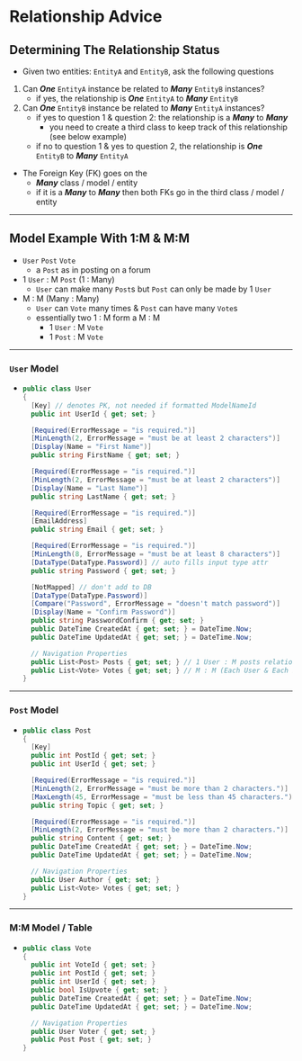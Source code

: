# Relationship Advice

## Determining The Relationship Status

- Given two entities: `EntityA` and `EntityB`, ask the following questions

1. Can **_One_** `EntityA` instance be related to **_Many_** `EntityB` instances?
   - if yes, the relationship is **_One_** `EntityA` to **_Many_** `EntityB`
2. Can **_One_** `EntityB` instance be related to **_Many_** `EntityA` instances?
   - if yes to question 1 & question 2: the relationship is a **_Many_** to **_Many_**
     - you need to create a third class to keep track of this relationship (see below example)
   - if no to question 1 & yes to question 2, the relationship is **_One_** `EntityB` to **_Many_** `EntityA`

- The Foreign Key (FK) goes on the
  - **_Many_** class / model / entity
  - if it is a **_Many_** to **_Many_** then both FKs go in the third class / model / entity

---

## Model Example With 1:M & M:M

- `User` `Post` `Vote`
  - a `Post` as in posting on a forum
- 1 `User` : M `Post` (1 : Many)
  - `User` can make many `Post`s but `Post` can only be made by 1 `User`
- M : M (Many : Many)
  - `User` can `Vote` many times & `Post` can have many `Vote`s
  - essentially two 1 : M form a M : M
    - 1 `User` : M `Vote`
    - 1 `Post` : M `Vote`

---

### `User` Model

- ```csharp
  public class User
  {
    [Key] // denotes PK, not needed if formatted ModelNameId
    public int UserId { get; set; }

    [Required(ErrorMessage = "is required.")]
    [MinLength(2, ErrorMessage = "must be at least 2 characters")]
    [Display(Name = "First Name")]
    public string FirstName { get; set; }

    [Required(ErrorMessage = "is required.")]
    [MinLength(2, ErrorMessage = "must be at least 2 characters")]
    [Display(Name = "Last Name")]
    public string LastName { get; set; }

    [Required(ErrorMessage = "is required.")]
    [EmailAddress]
    public string Email { get; set; }

    [Required(ErrorMessage = "is required.")]
    [MinLength(8, ErrorMessage = "must be at least 8 characters")]
    [DataType(DataType.Password)] // auto fills input type attr
    public string Password { get; set; }

    [NotMapped] // don't add to DB
    [DataType(DataType.Password)]
    [Compare("Password", ErrorMessage = "doesn't match password")]
    [Display(Name = "Confirm Password")]
    public string PasswordConfirm { get; set; }
    public DateTime CreatedAt { get; set; } = DateTime.Now;
    public DateTime UpdatedAt { get; set; } = DateTime.Now;

    // Navigation Properties
    public List<Post> Posts { get; set; } // 1 User : M posts relationship
    public List<Vote> Votes { get; set; } // M : M (Each User & Each Post can have many Votes (two 1 : M))
  }
  ```

---

### `Post` Model

- ```csharp
  public class Post
  {
    [Key]
    public int PostId { get; set; }
    public int UserId { get; set; }

    [Required(ErrorMessage = "is required.")]
    [MinLength(2, ErrorMessage = "must be more than 2 characters.")]
    [MaxLength(45, ErrorMessage = "must be less than 45 characters.")]
    public string Topic { get; set; }

    [Required(ErrorMessage = "is required.")]
    [MinLength(2, ErrorMessage = "must be more than 2 characters.")]
    public string Content { get; set; }
    public DateTime CreatedAt { get; set; } = DateTime.Now;
    public DateTime UpdatedAt { get; set; } = DateTime.Now;

    // Navigation Properties
    public User Author { get; set; }
    public List<Vote> Votes { get; set; }
  }
  ```

---

### M:M Model / Table

- ```csharp
  public class Vote
  {
    public int VoteId { get; set; }
    public int PostId { get; set; }
    public int UserId { get; set; }
    public bool IsUpvote { get; set; }
    public DateTime CreatedAt { get; set; } = DateTime.Now;
    public DateTime UpdatedAt { get; set; } = DateTime.Now;

    // Navigation Properties
    public User Voter { get; set; }
    public Post Post { get; set; }
  }
  ```
